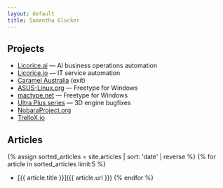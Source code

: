 ```yaml
---
layout: default
title: Samantha Glocker
---
```


## Projects

- [Licorice.ai](https://licorice.ai) — AI business operations automation
- [Licorice.io](https://licorice.io) — IT service automation
- [Caramel Australia](#) (exit)
- [ASUS-Linux.org](https://asus-linux.org) — Freetype for Windows
- [mactype.net](https://mactype.net) — Freetype for Windows
- [Ultra Plus series](#) — 3D engine bugfixes
- [NobaraProject.org](https://nobaraproject.org)
- [TrelloX.io](https://trellox.io)

## Articles
{% assign sorted_articles = site.articles | sort: 'date' | reverse %}
{% for article in sorted_articles limit:5 %}
- [{{ article.title }}]({{ article.url }})
{% endfor %}
